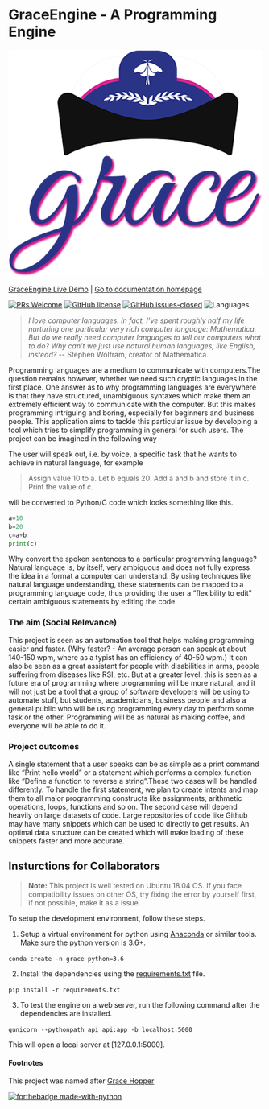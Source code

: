 # GraceEngine - A Programming Engine

![Grace Engine](Logo.png)

[GraceEngine Live Demo](http://grace-nlp.herokuapp.com) | [Go to documentation homepage](https://kb-studios.github.io/programming-engine/)

[![PRs Welcome](https://img.shields.io/badge/PRs-welcome-brightgreen.svg?style=flat-square)](http://makeapullrequest.com)
[![GitHub license](https://img.shields.io/github/license/kb-studios/GraceEngine.svg)](https://github.com/kb-studios/GraceEngine/blob/master/LICENSE)
[![GitHub issues-closed](https://img.shields.io/github/issues-closed/kb-studios/GraceEngine.svg)](https://github.com/kb-studios/GraceEngine/issues?q=is%3Aissue+is%3Aclosed)
![Languages](https://img.shields.io/github/languages/count/kb-studios/GraceEngine.svg?style=flat)

> *I love computer languages. In fact, I’ve spent roughly half my life nurturing one particular very rich computer language: Mathematica. But do we really need computer languages to tell our computers what to do? Why can’t we just use natural human languages, like English, instead?*
> -- Stephen Wolfram, creator of Mathematica.

Programming languages are a medium to communicate with computers.The question remains however, whether we need such cryptic languages in the first place. One answer as to why programming languages are everywhere is that they have structured, unambiguous syntaxes which make them an extremely efficient way to communicate with the computer. But this makes programming intriguing and boring, especially for beginners and business people. This application aims to tackle this particular issue by developing a tool which tries to simplify programming in general for such users. The project can be imagined in the following way - 

The user will speak out, i.e. by voice, a specific task that he wants to achieve in natural language, for example

> Assign value 10 to a. Let b equals 20. Add a and b and store it in c. Print the value of c.

will be converted to Python/C code which looks something like this. 

```python
a=10
b=20
c=a+b
print(c)
```

Why convert the spoken sentences to a particular programming language? Natural language is, by itself, very ambiguous and does not fully express the idea in a format a computer can understand. By using techniques like natural language understanding, these statements can be mapped to a programming language code, thus providing the user a “flexibility to edit” certain ambiguous statements by editing the code.

### The aim (Social Relevance)
This project is seen as an automation tool that helps making programming easier and faster. (Why faster? - An average person can speak at about 140-150 wpm, where as a typist has an efficiency of 40-50 wpm.) It can also be seen as a great assistant for people with disabilities in arms, people suffering from diseases like RSI, etc. But at a greater level, this is seen as a future era of programming where programming will be more natural, and it will not just be a tool that a group of software developers will be using to automate stuff, but students, academicians, business people and also a general public who will be using programming every day to perform some task or the other. Programming will be as natural as making coffee, and everyone will be able to do it.


### Project outcomes
A single statement that a user speaks can be as simple as a print command like “Print hello world” or a statement which performs a complex function like “Define a function to reverse a string”.These two cases will be handled differently. To handle the first statement, we plan to create intents and map them to all major programming constructs like assignments, arithmetic operations, loops, functions and so on. The second case will depend heavily on large datasets of code. Large repositories of code like Github may have many snippets which can be used to directly to get results. An optimal data structure can be created which will make loading of these snippets faster and more accurate.

## Insturctions for Collaborators

> **Note:** This project is well tested on Ubuntu 18.04 OS. If you face compatibility issues on other OS, try fixing the error by yourself first, if not possible, make it as a issue.

To setup the development environment, follow these steps.

1. Setup a virtual environment for python using [Anaconda](https://www.anaconda.com/download/#linux) or similar tools. Make sure the python version is 3.6+.

`conda create -n grace python=3.6`

2. Install the dependencies using the [requirements.txt](requirements.txt) file.

`pip install -r requirements.txt`

3. To test the engine on a web server, run the following command after the dependencies are installed.

`gunicorn --pythonpath api api:app -b localhost:5000`

This will open a local server at [127.0.0.1:5000].

#### Footnotes

This project was named after [Grace Hopper](https://en.wikipedia.org/wiki/Grace_Hopper)

[![forthebadge made-with-python](http://ForTheBadge.com/images/badges/made-with-python.svg)](https://www.python.org/)

